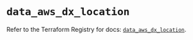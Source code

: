 # `data_aws_dx_location`

Refer to the Terraform Registry for docs: [`data_aws_dx_location`](https://registry.terraform.io/providers/hashicorp/aws/6.13.0/docs/data-sources/dx_location).
